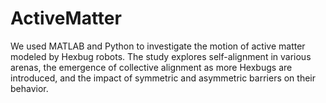 # ActiveMatter
We used MATLAB and Python to investigate the motion of active matter modeled by Hexbug robots. The study explores self-alignment in various arenas, the emergence of collective alignment as more Hexbugs are introduced, and the impact of symmetric and asymmetric barriers on their behavior.
